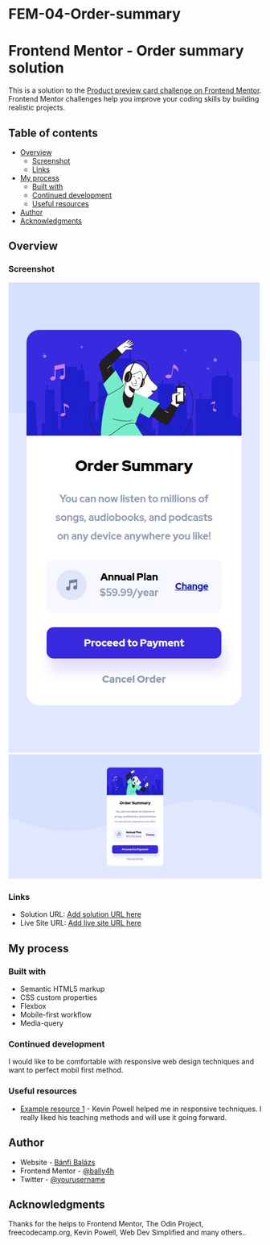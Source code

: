 # FEM-04-Order-summary
# Frontend Mentor - Order summary solution

This is a solution to the [Product preview card challenge on Frontend Mentor](https://www.frontendmentor.io/challenges/order-summary-component-QlPmajDUj). Frontend Mentor challenges help you improve your coding skills by building realistic projects. 

## Table of contents

- [Overview](#overview)
  - [Screenshot](#screenshot)
  - [Links](#links)
- [My process](#my-process)
  - [Built with](#built-with)
  - [Continued development](#continued-development)
  - [Useful resources](#useful-resources)
- [Author](#author)
- [Acknowledgments](#acknowledgments)


## Overview

### Screenshot

![Screenshot](./images/screenshotMobile.jpg)
![Screenshot](./images/screenshotDesktop.jpg)


### Links

- Solution URL: [Add solution URL here](https://github.com/BalazsBanfi/FEM-04-Order-summary)
- Live Site URL: [Add live site URL here](https://balazsbanfi.github.io/FEM-04-Order-summary/)

## My process

### Built with

- Semantic HTML5 markup
- CSS custom properties
- Flexbox
- Mobile-first workflow
- Media-query


### Continued development

I would like to be comfortable with responsive web design techniques and want to perfect mobil first method.


### Useful resources

- [Example resource 1](https://www.kevinpowell.co/) - Kevin Powell helped me in responsive techniques. I really liked his teaching methods and will use it going forward.


## Author

- Website - [Bánfi Balázs](https://github.com/BalazsBanfi)
- Frontend Mentor - [@bally4h](https://www.frontendmentor.io/profile/bally4h)
- Twitter - [@yourusername](https://www.twitter.com/yourusername)

## Acknowledgments

Thanks for the helps to Frontend Mentor, The Odin Project, freecodecamp.org, Kevin Powell, Web Dev Simplified and many others..